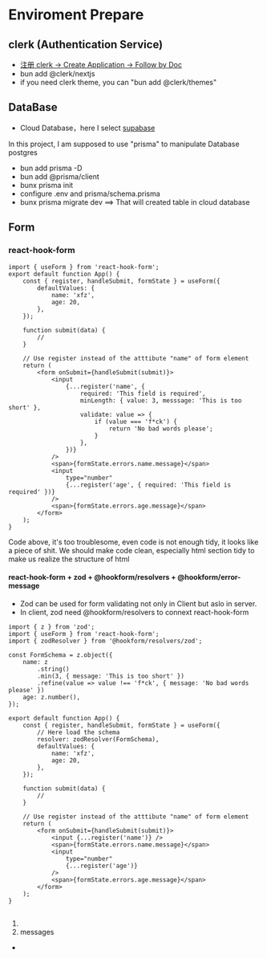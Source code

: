# Enviroment Prepare

## clerk (Authentication Service)

- [注册 clerk -> Create Application -> Follow by Doc](https://clerk.com/)
- bun add @clerk/nextjs
- if you need clerk theme, you can "bun add @clerk/themes"

## DataBase

- Cloud Database，here I select [supabase](https://supabase.com/)

In this project, I am supposed to use "prisma" to manipulate Database postgres

- bun add prisma -D
- bun add @prisma/client
- bunx prisma init
- configure .env and prisma/schema.prisma
- bunx prisma migrate dev ==> That will created table in cloud database

## Form

### react-hook-form

```tsx
import { useForm } from 'react-hook-form';
export default function App() {
	const { register, handleSubmit, formState } = useForm({
		defaultValues: {
			name: 'xfz',
			age: 20,
		},
	});

	function submit(data) {
		//
	}

	// Use register instead of the atttibute "name" of form element
	return (
		<form onSubmit={handleSubmit(submit)}>
			<input
				{...register('name', {
					required: 'This field is required',
					minLength: { value: 3, messsage: 'This is too short' },
					validate: value => {
						if (value === 'f*ck') {
							return 'No bad words please';
						}
					},
				})}
			/>
			<span>{formState.errors.name.message}</span>
			<input
				type="number"
				{...register('age', { required: 'This field is required' })}
			/>
			<span>{formState.errors.age.message}</span>
		</form>
	);
}
```

Code above, it's too troublesome, even code is not enough tidy, it looks like a piece of shit.
We should make code clean, especially html section tidy to make us realize the structure of html

#### react-hook-form + zod + @hookform/resolvers + @hookform/error-message

- Zod can be used for form validating not only in Client but aslo in server.
- In client, zod need @hookform/resolvers to connext react-hook-form

```tsx
import { z } from 'zod';
import { useForm } from 'react-hook-form';
import { zodResolver } from '@hookform/resolvers/zod';

const FormSchema = z.object({
	name: z
		.string()
		.min(3, { message: 'This is too short' })
		.refine(value => value !== 'f*ck', { message: 'No bad words please' })
	age: z.number(),
});

export default function App() {
	const { register, handleSubmit, formState } = useForm({
		// Here load the schema
		resolver: zodResolver(FormSchema),
		defaultValues: {
			name: 'xfz',
			age: 20,
		},
	});

	function submit(data) {
		//
	}

	// Use register instead of the atttibute "name" of form element
	return (
		<form onSubmit={handleSubmit(submit)}>
			<input {...register('name')} />
			<span>{formState.errors.name.message}</span>
			<input
				type="number"
				{...register('age')}
			/>
			<span>{formState.errors.age.message}</span>
		</form>
	);
}
```

##

1.
2. messages

-
